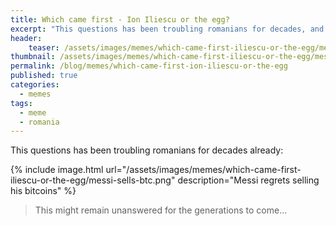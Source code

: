 ```yaml
---
title: Which came first - Ion Iliescu or the egg?
excerpt: "This questions has been troubling romanians for decades, and might remain unanswered for generations to come.."
header:
    teaser: /assets/images/memes/which-came-first-iliescu-or-the-egg/messi-sells-btc.png
thumbnail: /assets/images/memes/which-came-first-iliescu-or-the-egg/messi-sells-btc.png  
permalink: /blog/memes/which-came-first-ion-iliescu-or-the-egg
published: true
categories:
  - memes
tags:
  - meme
  - romania
---
```


This questions has been troubling romanians for decades already:

{% include image.html url="/assets/images/memes/which-came-first-iliescu-or-the-egg/messi-sells-btc.png" description="Messi regrets selling his bitcoins" %}

> This might remain unanswered for the generations to come...
